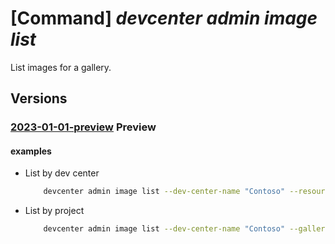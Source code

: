 # [Command] _devcenter admin image list_

List images for a gallery.

## Versions

### [2023-01-01-preview](/Resources/mgmt-plane/L3N1YnNjcmlwdGlvbnMve30vcmVzb3VyY2Vncm91cHMve30vcHJvdmlkZXJzL21pY3Jvc29mdC5kZXZjZW50ZXIvZGV2Y2VudGVycy97fS9nYWxsZXJpZXMve30vaW1hZ2Vz/2023-01-01-preview.xml) **Preview**

<!-- mgmt-plane /subscriptions/{}/resourcegroups/{}/providers/microsoft.devcenter/devcenters/{}/galleries/{}/images 2023-01-01-preview -->
<!-- mgmt-plane /subscriptions/{}/resourcegroups/{}/providers/microsoft.devcenter/devcenters/{}/images 2023-01-01-preview -->

#### examples

- List by dev center
    ```bash
        devcenter admin image list --dev-center-name "Contoso" --resource-group "rg1"
    ```

- List by project
    ```bash
        devcenter admin image list --dev-center-name "Contoso" --gallery-name "DevGallery" --resource-group "rg1"
    ```
